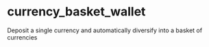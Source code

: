 # currency_basket_wallet
Deposit a single currency and automatically diversify into a basket of currencies
